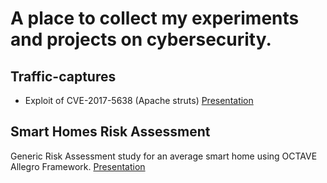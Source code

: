 # A place to collect my experiments and projects on cybersecurity.

## Traffic-captures

- Exploit of CVE-2017-5638 (Apache struts) [Presentation](https://www.figma.com/file/LVmWqDmkbdyKDLlqt0UxhN/CVE-2017-5638?node-id=0%3A1&t=zFjJMNe8veiNbqLU-1)

## Smart Homes Risk Assessment

Generic Risk Assessment study for an average smart home using OCTAVE Allegro Framework. [Presentation](https://www.figma.com/file/7ptj11h4FOhSlNiF5BOum9/RAP?node-id=4%3A117&t=CFam3K8fxabgd2cd-1)
